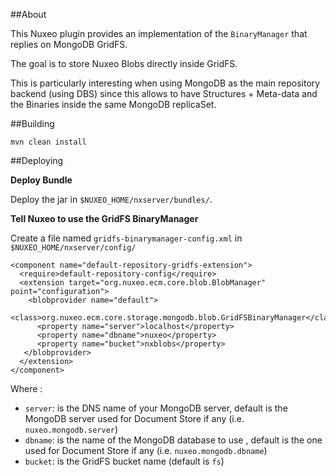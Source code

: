 ##About

This Nuxeo plugin provides an implementation of the `BinaryManager` that replies on MongoDB GridFS.

The goal is to store Nuxeo Blobs directly inside GridFS.

This is particularly interesting when using MongoDB as the main repository backend (using DBS) since this allows to have Structures + Meta-data and the Binaries inside the same MongoDB replicaSet.

##Building 

    mvn clean install

##Deploying    

**Deploy Bundle**

Deploy the jar in `$NUXEO_HOME/nxserver/bundles/`.

**Tell Nuxeo to use the GridFS BinaryManager**

Create a file named `gridfs-binarymanager-config.xml` in `$NUXEO_HOME/nxserver/config/`

    <component name="default-repository-gridfs-extension">
      <require>default-repository-config</require>
      <extension target="org.nuxeo.ecm.core.blob.BlobManager" point="configuration">
        <blobprovider name="default">
          <class>org.nuxeo.ecm.core.storage.mongodb.blob.GridFSBinaryManager</class>
          <property name="server">localhost</property>
          <property name="dbname">nuxeo</property>
          <property name="bucket">nxblobs</property>
       </blobprovider>
      </extension>
    </component>

Where :

 - `server`: is the DNS name of your MongoDB server, default is the MongoDB server used for Document Store if any (i.e. `nuxeo.mongodb.server`)
 - `dbname`: is the name of the MongoDB database to use , default is the one used for Document Store if any (i.e. `nuxeo.mongodb.dbname`)
 - `bucket`: is the GridFS bucket name (default is `fs`)
 
 
 
  
    

